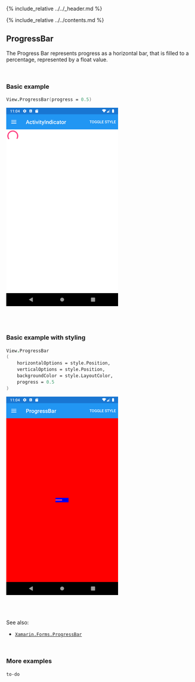 {% include_relative ../../_header.md %}

{% include_relative ../../contents.md %}

ProgressBar
--------

The Progress Bar represents progress as a horizontal bar, that is filled to a percentage, represented by a float value. 

<br /> 

### Basic example


```fsharp 
View.ProgressBar(progress = 0.5)
```

<img src="../../images/views/ProgressBar-adr-basic.png" width="300">

<br /> <br /> 

### Basic example with styling

```fsharp 
View.ProgressBar
(
    horizontalOptions = style.Position,
    verticalOptions = style.Position,
    backgroundColor = style.LayoutColor,
    progress = 0.5
)
```


<img src="../../images/views/ProgressBar-adr-styled.png" width="300">

<br /> <br /> 

See also:

* [`Xamarin.Forms.ProgressBar`](https://docs.microsoft.com/en-us/dotnet/api/Xamarin.Forms.ProgressBar)

<br /> 

### More examples

`to-do`